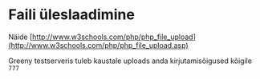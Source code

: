 # Faili üleslaadimine

Näide [http://www.w3schools.com/php/php_file_upload](http://www.w3schools.com/php/php_file_upload.asp)

Greeny testserveris tuleb kaustale uploads anda kirjutamisõigused kõigile `777`